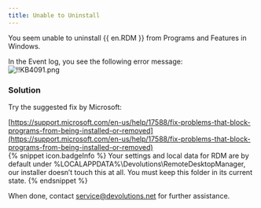 ```yaml
---
title: Unable to Uninstall
---
```

You seem unable to uninstall {{ en.RDM }} from Programs and Features in Windows.  

In the Event log, you see the following error message:  
![!!KB4091.png](https://webdevolutions.azureedge.net/docs/en/kb/KB4091.png)
### Solution
Try the suggested fix by Microsoft:  

[https://support.microsoft.com/en-us/help/17588/fix-problems-that-block-programs-from-being-installed-or-removed](https://support.microsoft.com/en-us/help/17588/fix-problems-that-block-programs-from-being-installed-or-removed)  
{% snippet icon.badgeInfo %}
Your settings and local data for RDM are by default under %LOCALAPPDATA%\Devolutions\RemoteDesktopManager, our installer doesn’t touch this at all. You must keep this folder in its current state.
{% endsnippet %}  

When done, contact [service@devolutions.net](mailto:service@devolutions.net) for further assistance.
